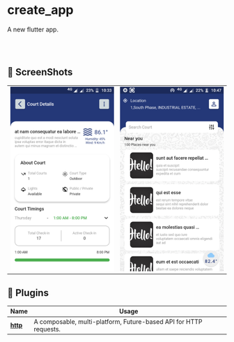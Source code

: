# create_app

A new flutter app.

<br>
<br>

## 📸 ScreenShots

| | |
|------|-------|
|<img src="assets\images\home screen.png" width="400">|<img src="assets\images\details screen.png" width="400">|

## 🔌 Plugins
| Name | Usage |
|------|-------|
|[**http**](https://pub.dev/packages/http)| A composable, multi-platform, Future-based API for HTTP requests.|

